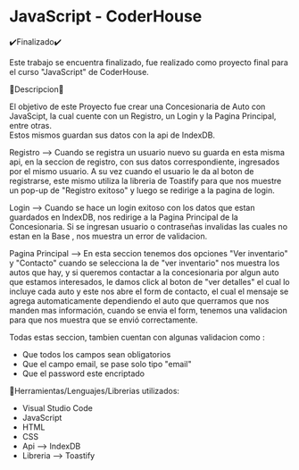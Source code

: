 # JavaScript - CoderHouse
✔️Finalizado✔️

Este trabajo se encuentra finalizado, fue realizado como proyecto final para el curso "JavaScript" de CoderHouse.

📰Descripcion📰

El objetivo de este Proyecto fue crear una Concesionaria de Auto con JavaScipt, la cual cuente con un Registro, un Login y la Pagina Principal, entre otras.        
Estos mismos guardan sus datos con la api de IndexDB.

Registro --> Cuando se registra un usuario nuevo su guarda en esta misma api, en la seccion de registro, con sus datos correspondiente, ingresados por el mismo usuario.
A su vez cuando el usuario le da al boton de registrarse, este mismo utiliza la libreria de Toastify para que nos muestre un pop-up de "Registro exitoso" y luego se redirige a la pagina de login.

Login --> Cuando se hace un login exitoso con los datos que estan guardados en IndexDB, nos redirige a la Pagina Principal de la Concesionaria. Si se ingresan usuario o contraseñas invalidas las cuales no estan en la Base , nos muestra un error de validacion.

Pagina Principal --> En esta seccion tenemos dos opciones "Ver inventario" y "Contacto" cuando se selecciona la de "ver inventario" nos muestra los autos que hay, y si queremos contactar a la concesionaria por algun auto que estamos interesados, le damos click al boton de "ver detalles" el cual lo incluye cada auto y este nos abre el form de contacto, el cual el mensaje se agrega automaticamente dependiendo el auto que querramos que nos manden mas información, cuando se envia el form, tenemos una validacion para que nos muestra que se envió correctamente.

Todas estas seccion, tambien cuentan con algunas validacion como :
- Que todos los campos sean obligatorios
- Que el campo email, se pase solo tipo "email"
- Que el password este encriptado
  

🔧Herramientas/Lenguajes/Librerias utilizados:

- Visual Studio Code                                                                                                                                                  
- JavaScript                                                                                                                                                          
- HTML                                                                                                                                                                
- CSS                                                                                                                                                                 
- Api --> IndexDB                                                                                                                                                     
- Libreria --> Toastify
